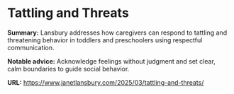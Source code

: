 # Tattling and Threats

**Summary:** Lansbury addresses how caregivers can respond to tattling and threatening behavior in toddlers and preschoolers using respectful communication.

**Notable advice:** Acknowledge feelings without judgment and set clear, calm boundaries to guide social behavior.

**URL:** https://www.janetlansbury.com/2025/03/tattling-and-threats/
